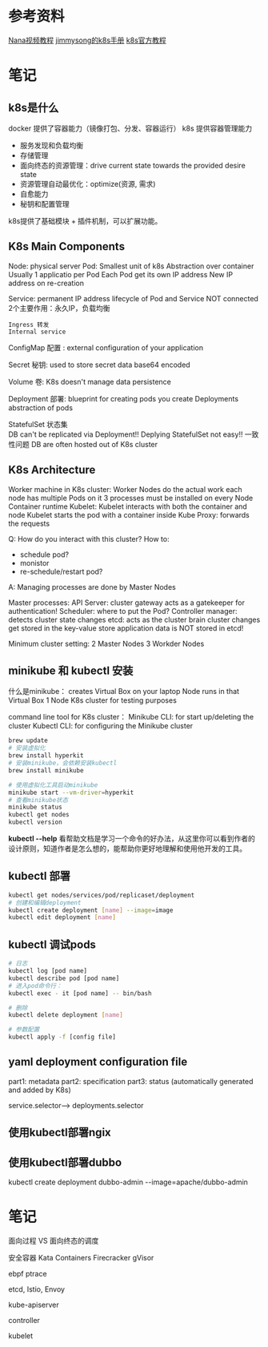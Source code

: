 
# 参考资料
[Nana视频教程](https://www.youtube.com/watch?v=X48VuDVv0do)
[jimmysong的k8s手册](https://jimmysong.io/kubernetes-handbook/#)
[k8s官方教程](https://kubernetes.io/docs/tutorials/kubernetes-basics/)

# 笔记

## k8s是什么

docker 提供了容器能力（镜像打包、分发、容器运行）
k8s 提供容器管理能力
- 服务发现和负载均衡
- 存储管理
- 面向终态的资源管理：drive current state towards the provided desire state
- 资源管理自动最优化：optimize(资源, 需求)
- 自愈能力
- 秘钥和配置管理

k8s提供了基础模块 + 插件机制，可以扩展功能。


## K8s Main Components
Node:
    physical server
Pod:
    Smallest unit of k8s
    Abstraction over container
    Usually 1 applicatio per Pod
    Each Pod get its own IP address
    New IP address on re-creation

Service:
    permanent IP address
    lifecycle of Pod and Service NOT connected
    2个主要作用：永久IP，负载均衡

    Ingress 转发
    Internal service

ConfigMap 配置 :
    external configuration of your application

Secret 秘钥:
    used to store secret data
    base64 encoded

Volume 卷:
    K8s doesn't manage data persistence

Deployment 部署:
    blueprint for creating pods
    you create Deployments
    abstraction of pods

StatefulSet 状态集    
    DB can't be replicated via Deployment!!
    Deplying StatefulSet not easy!! 一致性问题
    DB are often hosted out of K8s cluster


## K8s Architecture

Worker machine in K8s cluster:
    Worker Nodes do the actual work
    each node has multiple Pods on it 
    3 processes must be installed on every Node
        Container runtime
        Kubelet: 
            Kubelet interacts with both the container and node
            Kubelet starts the pod with a container inside
        Kube Proxy: forwards the requests 


Q: How do you interact with this cluster? How to:
- schedule pod?
- monistor
- re-schedule/restart pod?

A: Managing processes are done by Master Nodes

Master processes:
    API Server: 
        cluster gateway
        acts as a gatekeeper for authentication!
    Scheduler: where to put the Pod?
    Controller manager: detects cluster state changes
    etcd: 
        acts as the cluster brain
        cluster changes get stored in the key-value store
        application data is NOT stored in etcd!


Minimum cluster setting:
2 Master Nodes
3 Workder Nodes


## minikube 和 kubectl 安装
什么是minikube：
creates Virtual Box on your laptop
Node runs in that Virtual Box
1 Node K8s cluster
for testing purposes

command line tool for K8s cluster：
Minikube CLI: for start up/deleting the cluster
Kubectl CLI: for configuring the Minikube cluster


```sh
brew update
# 安装虚拟化
brew install hyperkit
# 安装minikube，会依赖安装kubectl
brew install minikube

# 使用虚拟化工具启动minikube
minikube start --vm-driver=hyperkit
# 查看minikube状态
minikube status
kubectl get nodes
kubectl version
```

**kubectl --help**
看帮助文档是学习一个命令的好办法，从这里你可以看到作者的设计原则，知道作者是怎么想的，能帮助你更好地理解和使用他开发的工具。



## kubectl 部署
```sh
kubectl get nodes/services/pod/replicaset/deployment
# 创建和编辑deployment
kubectl create deployment [name] --image=image
kubectl edit deployment [name]
```


## kubectl 调试pods
```sh
# 日志
kubectl log [pod name]
kubectl describe pod [pod name]
# 进入pod命令行：
kubectl exec - it [pod name] -- bin/bash

# 删除
kubectl delete deployment [name]

# 参数配置
kubectl apply -f [config file]
```
## yaml deployment configuration file
part1: metadata
part2: specification
part3: status (automatically generated and added by K8s)


service.selector--> deployments.selector


## 使用kubectl部署ngix


## 使用kubectl部署dubbo
kubectl create deployment dubbo-admin --image=apache/dubbo-admin





# 笔记

面向过程 VS 面向终态的调度

安全容器
Kata Containers
Firecracker
gVisor

ebpf
ptrace

etcd, Istio, Envoy

kube-apiserver

controller

kubelet




